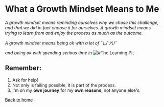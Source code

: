 # What a Growth Mindset Means to Me

_A growth mindset means reminding ourselves why we chose this challenge, and that we did in fact choose it for ourselves. A growth mindset means trying to learn from and enjoy the process as much as the outcome._

_A growth mindset means being ok with a lot of ¯\\\_(ツ)_/¯

_and being ok with spending serious time in_ ![#The Learning Pit](https://www.challenginglearning.com/wp-content/uploads/2020/02/Pit-2-Simple-Version-web.jpg)

 
## Remember:

1. Ask for help!  
2. Not only is failing possible, it is part of the process.
3. I'm on my **own journey** for my **own reasons**, not anyone else's.

[Back to home](README.md)